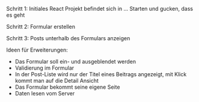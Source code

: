 Schritt 1: Initiales React Projekt befindet sich in ... Starten und gucken, dass es geht

Schritt 2: Formular erstellen

Schritt 3: Posts unterhalb des Formulars anzeigen

Ideen für Erweiterungen:

- Das Formular soll ein- und ausgeblendet werden
- Validierung im Formular
- In der Post-Liste wird nur der Titel eines Beitrags angezeigt, mit Klick kommt man auf die Detail Ansicht
- Das Formular bekommt seine eigene Seite
- Daten lesen vom Server
